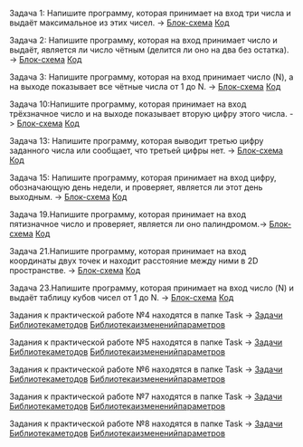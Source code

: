 Задача 1: Напишите программу, которая принимает на вход три числа и выдаёт максимальное из этих чисел. -> [Блок-схема](Lesson001/Exercise001/block%20diagram/diagram.drawio.png) [Код](Lesson001/Exercise001/Program.cs)


Задача 2: Напишите программу, которая на вход принимает число и выдаёт, является ли число чётным (делится ли оно на два без остатка). -> [Блок-схема](Lesson001/Exercise002/block%20diagram/diagram.drawio.png) [Код](Lesson001/Exercise002/Program.cs)


Задача 3: Напишите программу, которая на вход принимает число (N), а на выходе показывает все чётные числа от 1 до N. -> [Блок-схема](Lesson001/Exercise003/block%20diagram/diagram.drawio.png) [Код](Lesson001/Exercise003/Program.cs)

Задача 10:Напишите программу, которая принимает на вход трёхзначное число и на выходе показывает вторую цифру этого числа. -> [Блок-схема](Lesson002/task10.drawio.png) [Код](Lesson002/Lesson02.cs)

Задача 13: Напишите программу, которая выводит третью цифру заданного числа или сообщает, что третьей цифры нет. -> [Блок-схема](Lesson002/task13.drawio.png) [Код](Lesson002/Lesson02.cs)

Задача 15: Напишите программу, которая принимает на вход цифру, обозначающую день недели, и проверяет, является ли этот день выходным. -> [Блок-схема](Lesson002/task15.drawio.png) [Код](Lesson002/Lesson02.cs)

Задача 19.Напишите программу, которая принимает на вход пятизначное число и проверяет, является ли оно палиндромом.-> [Блок-схема](Lesson003/task19.drawio.png) [Код](Lesson003/Lesson003.cs)

Задача 21.Напишите программу, которая принимает на вход координаты двух точек и находит расстояние между ними в 2D пространстве. -> [Блок-схема](Lesson003/task21.drawio.png) [Код](Lesson003/Lesson003.cs)

Задача 23.Напишите программу, которая принимает на вход число (N) и выдаёт таблицу кубов чисел от 1 до N. -> [Блок-схема](Lesson003/task23.drawio.png) [Код](Lesson003/Lesson003.cs)

Задания к практической работе №4 находятся в папке Task -> [Задачи](Task/Task.cs) [Библиотекаметодов](Task/Library1.cs) [Библиотекаизмененийпараметров](Task/Library2.cs)

Задания к практической работе №5 находятся в папке Task -> [Задачи](Task/Task.cs) [Библиотекаметодов](Task/Library1.cs) [Библиотекаизмененийпараметров](Task/Library2.cs)

Задания к практической работе №6 находятся в папке Task -> [Задачи](Task/Task.cs) [Библиотекаметодов](Task/Library1.cs) [Библиотекаизмененийпараметров](Task/Library2.cs)

Задания к практической работе №7 находятся в папке Task -> [Задачи](Task/Task.cs) [Библиотекаметодов](Task/Library1.cs) [Библиотекаизмененийпараметров](Task/Library2.cs)

Задания к практической работе №8 находятся в папке Task -> [Задачи](Task/Task.cs) [Библиотекаметодов](Task/Library1.cs) [Библиотекаизмененийпараметров](Task/Library2.cs)